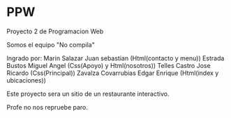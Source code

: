 # PPW
Proyecto 2 de Programacion Web

Somos el equipo "No compila"

Ingrado por:
Marin Salazar Juan sebastian           (Html(contacto y menu))
Estrada Bustos Miguel Angel            (Css(Apoyo) y Html(nosotros))
Telles Castro Jose Ricardo             (Css(Principal))
Zavalza Covarrubias Edgar Enrique      (Html(index y ubicaciones))

Este proyecto sera un sitio de un restaurante interactivo.

Profe no nos repruebe paro.
